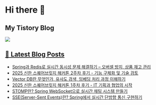 # Hi there 👋

## My Tistory Blog

<p>
    <a href="https://kylo8.tistory.com"><img src="https://img.shields.io/badge/Tistory-000000?style=flat-square&logo=Tistory&logoColor=white"/>
</p>

## 📕 Latest Blog Posts

<ul><li><a href='https://kylo8.tistory.com/entry/Spring%EA%B3%BC-Redis%EB%A1%9C-%EC%8B%A4%EC%8B%9C%EA%B0%84-%EB%8F%99%EC%8B%9C%EC%84%B1-%EB%AC%B8%EC%A0%9C-%ED%95%B4%EA%B2%B0%ED%95%98%EA%B8%B0-%E2%80%93-%EC%98%A4%EB%B2%84%EC%85%80-%EB%B0%A9%EC%A7%80-%EC%83%81%ED%92%88-%EC%9E%AC%EA%B3%A0-%EA%B4%80%EB%A6%AC' target='_blank'>Spring과 Redis로 실시간 동시성 문제 해결하기 &ndash; 오버셀 방지, 상품 재고 관리</a></li><li><a href='https://kylo8.tistory.com/entry/2025-%EC%8B%A0%ED%95%9C-%EC%8A%A4%ED%80%98%EC%96%B4%EB%B8%8C%EB%A6%BF%EC%A7%80-%ED%95%B4%EC%BB%A4%ED%86%A4-2%EC%A3%BC%EC%B0%A8-%ED%9B%84%EA%B8%B0-%EA%B8%B0%EB%8A%A5-%EA%B5%AC%EC%B2%B4%ED%99%94-%EB%B0%8F-%EA%B8%B0%EC%88%A0-%EA%B2%80%ED%86%A0' target='_blank'>2025 신한 스퀘어브릿지 해커톤 2주차 후기 - 기능 구체화 및 기술 검토</a></li><li><a href='https://kylo8.tistory.com/entry/Vector-DB%EB%9E%80-%EB%AC%B4%EC%97%87%EC%9D%B8%EA%B0%80-%EC%9C%A0%EC%82%AC%EB%8F%84-%EA%B2%80%EC%83%89-%EC%9E%84%EB%B2%A0%EB%94%A9-%EC%B2%98%EB%A6%AC-%EA%B3%BC%EC%A0%95-%EC%9D%B4%ED%95%B4%ED%95%98%EA%B8%B0' target='_blank'>Vector DB란 무엇인가, 유사도 검색, 임베딩 처리 과정 이해하기</a></li><li><a href='https://kylo8.tistory.com/entry/2025-%EC%8B%A0%ED%95%9C-%EC%8A%A4%ED%80%98%EC%96%B4%EB%B8%8C%EB%A6%BF%EC%A7%80-%ED%95%B4%EC%BB%A4%ED%86%A4-1%EC%A3%BC%EC%B0%A8-%ED%9B%84%EA%B8%B0-IT-%EA%B8%B0%ED%9A%8D%EA%B3%BC-%ED%98%91%EC%97%85%EC%9D%98-%EC%8B%9C%EC%9E%91' target='_blank'>2025 신한 스퀘어브릿지 해커톤 1주차 후기 - IT 기획과 협업의 시작</a></li><li><a href='https://kylo8.tistory.com/entry/STOMP%EB%9E%80-Spring-WebSocket%EC%9C%BC%EB%A1%9C-%EC%8B%A4%EC%8B%9C%EA%B0%84-%EC%B1%84%ED%8C%85-%EC%8B%9C%EC%8A%A4%ED%85%9C-%EB%A7%8C%EB%93%A4%EA%B8%B0' target='_blank'>STOMP란? Spring WebSocket으로 실시간 채팅 시스템 만들기</a></li><li><a href='https://kylo8.tistory.com/entry/SSEServer-Sent-Events%EB%9E%80-Spring%EC%97%90%EC%84%9C-%EC%8B%A4%EC%8B%9C%EA%B0%84-%EB%8B%A8%EB%B0%A9%ED%96%A5-%ED%86%B5%EC%8B%A0-%EA%B5%AC%ED%98%84%ED%95%98%EA%B8%B0' target='_blank'>SSE(Server-Sent Events)란? Spring에서 실시간 단방향 통신 구현하기</a></li></ul>